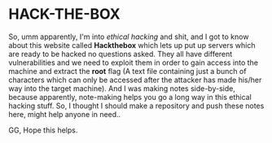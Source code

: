 # HACK-THE-BOX

So, umm apparently, I'm into _ethical hacking_ and shit, and I got to know about this website called **Hackthebox** which lets up put up servers which are ready to be hacked no questions asked. They all have different vulnerabilities and we need to exploit them in order to gain access into the machine and extract the **root** flag (A text file containing just a bunch of characters which can only be accessed after the attacker has made his/her way into the target machine).
And I was making notes side-by-side, because apparently, note-making helps you go a long way in this ethical hacking stuff.
So, I thought I should make a repository and push these notes here, might help anyone in need.. 

GG, Hope this helps.
